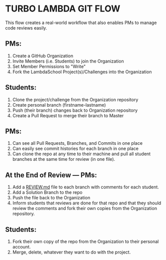 # TURBO LAMBDA GIT FLOW

This flow creates a real-world workflow that also enables PMs to manage code reviews easily.

## PMs:

1. Create a GitHub Organization
2. Invite Members (i.e. Students) to join the Organization
3. Set Member Permissions to "Write"
4. Fork the LambdaSchool Project(s)/Challenges into the Organization

## Students:

1. Clone the project/challenge from the Organization repository
2. Create personal branch (firstname-lastname)
3. Push (their branch) changes back to Organization repository
4. Create a Pull Request to merge their branch to Master

## PMs:

1. Can see all Pull Requests, Branches, and Commits in one place
2. Can easily see commit histories for each branch in one place
3. Can clone the repo at any time to their machine and pull all student branches at the same time for review (in one file).

## At the End of Review — PMs:

1. Add a [REVIEW.md](review.md) file to each branch with comments for each student.
2. Add a Solution Branch to the repo
3. Push the file back to the Organization
4. Inform students that reviews are done for that repo and that they should review the comments and fork their own copies from the Organization repository.

## Students:

1. Fork their own copy of the repo from the Organization to their personal account.
2. Merge, delete, whatever they want to do with the project.
